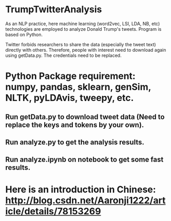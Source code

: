 # TrumpTwitterAnalysis
As an NLP practice, here machine learning (word2vec, LSI, LDA, NB, etc) technologies are employed to analyze Donald Trump's tweets. Program is based on Python. 

Twitter forbids researchers to share the data (especially the tweet text) directly with others. Therefore, people with interest need to download again using getData.py. The credentials need to be replaced.

# Python Package requirement: numpy, pandas, sklearn, genSim, NLTK, pyLDAvis, tweepy, etc.

## Run getData.py to download tweet data (Need to replace the keys and tokens by your own).
## Run analyze.py to get the analysis results.
## Run analyze.ipynb on notebook to get some fast results.

# Here is an introduction in Chinese: http://blog.csdn.net/Aaronji1222/article/details/78153269

